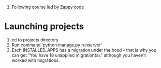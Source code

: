 1. Following course led by Zappy code

# Launching projects
1. cd to projects directory
2. Run command 'python manage.py runserver'
3. Each INSTALLED_APPS has a migration under the hood - that is why you can get "You have 18 unapplied migration(s)." although you haven't worked with migrations.